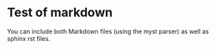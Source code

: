 # Test of markdown

You can include both Markdown files (using the myst parser) as well as sphinx rst files.
